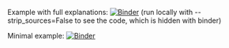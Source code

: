 Example with full explanations: [![Binder](https://mybinder.org/badge_logo.svg)](https://mybinder.org/v2/gh/qbammey/ipol_ipynb/main?urlpath=voila%2Frender%2Ffull_explanation.ipynb) (run locally with --strip_sources=False to see the code, which is hidden with binder)

Minimal example: [![Binder](https://mybinder.org/badge_logo.svg)](https://mybinder.org/v2/gh/qbammey/ipol_ipynb/main?urlpath=voila%2Frender%2Fminimal.ipynb)

